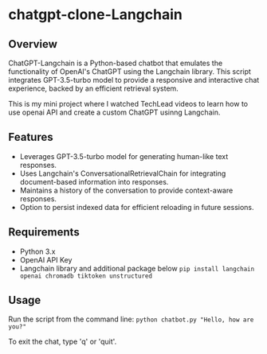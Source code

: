 # chatgpt-clone-Langchain

## Overview
ChatGPT-Langchain is a Python-based chatbot that emulates the functionality of OpenAI's ChatGPT using the Langchain library. This script integrates GPT-3.5-turbo model to provide a responsive and interactive chat experience, backed by an efficient retrieval system.

This is my mini project where I watched TechLead videos to learn how to use openai API and create a custom ChatGPT usinng Langchain.

## Features
- Leverages GPT-3.5-turbo model for generating human-like text responses.
- Uses Langchain's ConversationalRetrievalChain for integrating document-based information into responses.
- Maintains a history of the conversation to provide context-aware responses.
- Option to persist indexed data for efficient reloading in future sessions.

## Requirements
- Python 3.x
- OpenAI API Key
- Langchain library and additional package below
```pip install langchain openai chromadb tiktoken unstructured```

## Usage
Run the script from the command line:
```python chatbot.py "Hello, how are you?"```

To exit the chat, type 'q' or 'quit'.